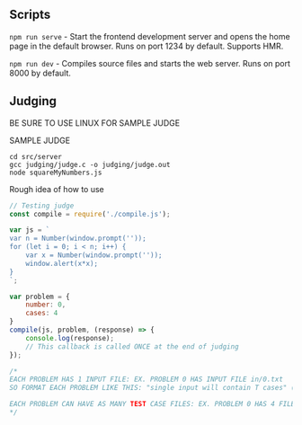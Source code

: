 ## Scripts
`npm run serve` - Start the frontend development server and opens the home page in the default browser. Runs on port 1234 by default. Supports HMR.

`npm run dev` - Compiles source files and starts the web server. Runs on port 8000 by default.

## Judging

BE SURE TO USE LINUX FOR SAMPLE JUDGE

SAMPLE JUDGE
```
cd src/server
gcc judging/judge.c -o judging/judge.out
node squareMyNumbers.js
```

Rough idea of how to use
```js
// Testing judge
const compile = require('./compile.js');

var js = `
var n = Number(window.prompt(''));
for (let i = 0; i < n; i++) {
    var x = Number(window.prompt(''));
    window.alert(x*x);
}
`;

var problem = {
    number: 0,
    cases: 4
}
compile(js, problem, (response) => {
    console.log(response);
    // This callback is called ONCE at the end of judging
});

/*
EACH PROBLEM HAS 1 INPUT FILE: EX. PROBLEM 0 HAS INPUT FILE in/0.txt
SO FORMAT EACH PROBLEM LIKE THIS: "single input will contain T cases" (ie. in program have to loop T times)

EACH PROBLEM CAN HAVE AS MANY TEST CASE FILES: EX. PROBLEM 0 HAS 4 FILES IN test/0/1.txt, ..., test/0/4.txt
*/
```